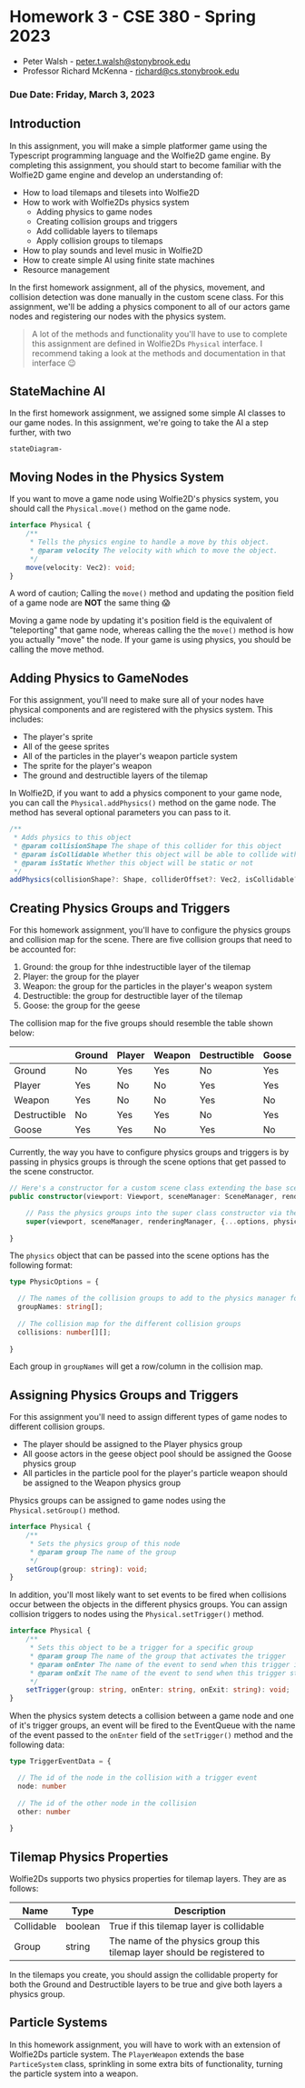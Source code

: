 # Homework 3 - CSE 380 - Spring 2023
- Peter Walsh - peter.t.walsh@stonybrook.edu
- Professor Richard McKenna - richard@cs.stonybrook.edu
### Due Date: Friday, March 3, 2023

## Introduction
In this assignment, you will make a simple platformer game using the Typescript programming language and the Wolfie2D game engine. By completing this assignment, you should start to become familiar with the Wolfie2D game engine and develop an understanding of:

* How to load tilemaps and tilesets into Wolfie2D
* How to work with Wolfie2Ds physics system
  * Adding physics to game nodes
  * Creating collision groups and triggers
  * Add collidable layers to tilemaps
  * Apply collision groups to tilemaps
* How to play sounds and level music in Wolfie2D
* How to create simple AI using finite state machines
* Resource management 

In the first homework assignment, all of the physics, movement, and collision detection was done manually in the custom scene class. For this assignment, we'll be adding a physics component to all of our actors game nodes and registering our nodes with the physics system.

> A lot of the methods and functionality you'll have to use to complete this assignment are defined in Wolfie2Ds `Physical` interface. I recommend taking a look at the methods and documentation in that interface :wink:

## StateMachine AI
In the first homework assignment, we assigned some simple AI classes to our game nodes. In this assignment, we're going to take the AI a step further, with two 

```mermaid
stateDiagram-
```



## Moving Nodes in the Physics System
If you want to move a game node using Wolfie2D's physics system, you should call the `Physical.move()` method on the game node.

```typescript
interface Physical {
    /**
     * Tells the physics engine to handle a move by this object.
     * @param velocity The velocity with which to move the object.
     */
    move(velocity: Vec2): void;
}
```
A word of caution; Calling the `move()` method and updating the position field of a game node are **NOT** the same thing :scream: 

Moving a game node by updating it's position field is the equivalent of "teleporting" that game node, whereas calling the the `move()` method is how you actually "move" the node. If your game is using physics, you should be calling the move method.

## Adding Physics to GameNodes
For this assignment, you'll need to make sure all of your nodes have physical components and are registered with the physics system. This includes:

- The player's sprite
- All of the geese sprites
- All of the particles in the player's weapon particle system
- The sprite for the player's weapon
- The ground and destructible layers of the tilemap

In Wolfie2D, if you want to add a physics component to your game node, you can call the `Physical.addPhysics()` method on the game node. The method has several optional parameters you can pass to it. 

```typescript
/**
 * Adds physics to this object
 * @param collisionShape The shape of this collider for this object
 * @param isCollidable Whether this object will be able to collide with other objects
 * @param isStatic Whether this object will be static or not
 */
addPhysics(collisionShape?: Shape, colliderOffset?: Vec2, isCollidable?: boolean, isStatic?: boolean): void;
```

## Creating Physics Groups and Triggers
For this homework assignment, you'll have to configure the physics groups and collision map for the scene. There are five collision groups that need to be accounted for:
1. Ground: the group for thhe indestructible layer of the tilemap
2. Player: the group for the player
3. Weapon: the group for the particles in the player's weapon system
4. Destructible: the group for destructible layer of the tilemap
5. Goose: the group for the geese

The collision map for the five groups should resemble the table shown below:

|              | Ground | Player | Weapon | Destructible | Goose |
|--------------|--------|--------|--------|--------------|-------|
| Ground       | No     | Yes    | Yes    | No           | Yes   |
| Player       | Yes    | No     | No     | Yes          | Yes   |
| Weapon       | Yes    | No     | No     | Yes          | No    |
| Destructible | No     | Yes    | Yes    | No           | Yes   |
| Goose        | Yes    | Yes    | No     | Yes          | No    |

Currently, the way you have to configure physics groups and triggers is by passing in physics groups is through the scene options that get passed to the scene constructor. 

```typescript
// Here's a constructor for a custom scene class extending the base scene class
public constructor(viewport: Viewport, sceneManager: SceneManager, renderingManager: RenderingManager, options: Record<string, any>) {

    // Pass the physics groups into the super class constructor via the scene options parameter
    super(viewport, sceneManager, renderingManager, {...options, physics: { /* Physics groups/data here */ }});
    
}
```
The `physics` object that can be passed into the scene options has the following format:
```typescript
type PhysicOptions = {

  // The names of the collision groups to add to the physics manager for this scene
  groupNames: string[];
  
  // The collision map for the different collision groups
  collisions: number[][];
  
}
```
Each group in `groupNames` will get a row/column in the collision map. 

## Assigning Physics Groups and Triggers
For this assignment you'll need to assign different types of game nodes to different collision groups.

* The player should be assigned to the Player physics group
* All goose actors in the geese object pool should be assigned the Goose physics group
* All particles in the particle pool for the player's particle weapon should be assigned to the Weapon physics group

Physics groups can be assigned to game nodes using the `Physical.setGroup()` method. 

```typescript
interface Physical {
    /**
     * Sets the physics group of this node
     * @param group The name of the group
     */
    setGroup(group: string): void;
}
```

In addition, you'll most likely want to set events to be fired when collisions occur between the objects in the different physics groups. You can assign collision triggers to nodes using the `Physical.setTrigger()` method. 

```typescript 
interface Physical {
    /**
     * Sets this object to be a trigger for a specific group
     * @param group The name of the group that activates the trigger
     * @param onEnter The name of the event to send when this trigger is activated
     * @param onExit The name of the event to send when this trigger stops being activated
     */
    setTrigger(group: string, onEnter: string, onExit: string): void;
}
```

When the physics system detects a collision between a game node and one of it's trigger groups, an event will be fired to the EventQueue with the name of the event passed to the `onEnter` field of the `setTrigger()` method and the following data:

```typescript
type TriggerEventData = {

  // The id of the node in the collision with a trigger event
  node: number
  
  // The id of the other node in the collision
  other: number
  
}
```

## Tilemap Physics Properties
Wolfie2Ds supports two physics properties for tilemap layers. They are as follows:

| Name       | Type    | Description |
|------------|---------|-------------|
| Collidable | boolean | True if this tilemap layer is collidable                                 |
| Group      | string  | The name of the physics group this tilemap layer should be registered to |


In the tilemaps you create, you should assign the collidable property for both the Ground and Destructible layers to be true and give both layers a physics group. 

## Particle Systems
In this homework assignment, you will have to work with an extension of Wolfie2Ds particle system. The `PlayerWeapon` extends the base `ParticeSystem` class, sprinkling in some extra bits of functionality, turning the particle system into a weapon.


